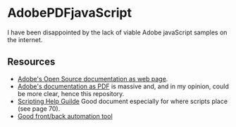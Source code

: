 # AdobePDFjavaScript
I have been disappointed by the lack of viable Adobe javaScript samples on the internet. 

## Resources

- [Adobe's Open Source documentation as web page](https://opensource.adobe.com/dc-acrobat-sdk-docs/library/jsapiref/JS_API_AcroJS.html).
- [Adobe's documentation as PDF](https://opensource.adobe.com/dc-acrobat-sdk-docs/acrobatsdk/pdfs/acrobatsdk_jsapiref.pdf) is massive and, and in my opinion, could be more clear, hence this repository.
- [Scripting Help Guilde](https://www.pdfill.com/download/Acro6JSGuide.pdf) Good document especially for where scripts place (see page 70).
- [Good front/back automation tool](https://github.com/nyoungstudios/Adobe-Acrobat-PDF-Tools)
